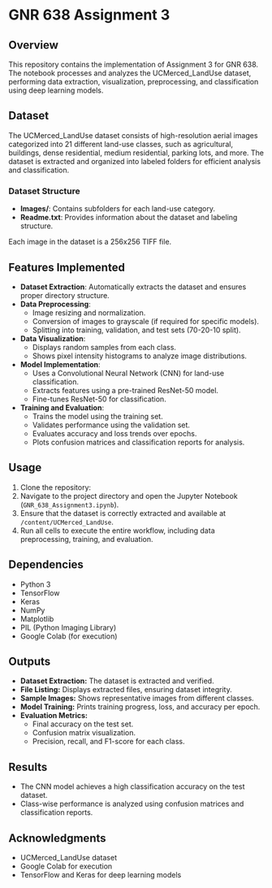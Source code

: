
# GNR 638 Assignment 3

## Overview
This repository contains the implementation of Assignment 3 for GNR 638. The notebook processes and analyzes the UCMerced_LandUse dataset, performing data extraction, visualization, preprocessing, and classification using deep learning models.

## Dataset
The UCMerced_LandUse dataset consists of high-resolution aerial images categorized into 21 different land-use classes, such as agricultural, buildings, dense residential, medium residential, parking lots, and more. The dataset is extracted and organized into labeled folders for efficient analysis and classification.

### Dataset Structure
- **Images/**: Contains subfolders for each land-use category.
- **Readme.txt**: Provides information about the dataset and labeling structure.

Each image in the dataset is a 256x256 TIFF file.

## Features Implemented
- **Dataset Extraction**: Automatically extracts the dataset and ensures proper directory structure.
- **Data Preprocessing**:
  - Image resizing and normalization.
  - Conversion of images to grayscale (if required for specific models).
  - Splitting into training, validation, and test sets (70-20-10 split).
- **Data Visualization**:
  - Displays random samples from each class.
  - Shows pixel intensity histograms to analyze image distributions.
- **Model Implementation**:
  - Uses a Convolutional Neural Network (CNN) for land-use classification.
  - Extracts features using a pre-trained ResNet-50 model.
  - Fine-tunes ResNet-50 for classification.
- **Training and Evaluation**:
  - Trains the model using the training set.
  - Validates performance using the validation set.
  - Evaluates accuracy and loss trends over epochs.
  - Plots confusion matrices and classification reports for analysis.

## Usage
1. Clone the repository:
2. Navigate to the project directory and open the Jupyter Notebook (`GNR_638_Assignment3.ipynb`).
3. Ensure that the dataset is correctly extracted and available at `/content/UCMerced_LandUse`.
4. Run all cells to execute the entire workflow, including data preprocessing, training, and evaluation.

## Dependencies
- Python 3
- TensorFlow
- Keras
- NumPy
- Matplotlib
- PIL (Python Imaging Library)
- Google Colab (for execution)

## Outputs
- **Dataset Extraction:** The dataset is extracted and verified.
- **File Listing:** Displays extracted files, ensuring dataset integrity.
- **Sample Images:** Shows representative images from different classes.
- **Model Training:** Prints training progress, loss, and accuracy per epoch.
- **Evaluation Metrics:**
  - Final accuracy on the test set.
  - Confusion matrix visualization.
  - Precision, recall, and F1-score for each class.

## Results
- The CNN model achieves a high classification accuracy on the test dataset.
- Class-wise performance is analyzed using confusion matrices and classification reports.

## Acknowledgments
- UCMerced_LandUse dataset
- Google Colab for execution
- TensorFlow and Keras for deep learning models


